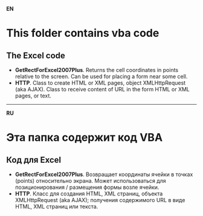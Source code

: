 **EN**

# This folder contains vba code

## The Excel code

+ **GetRectForExcel2007Plus**. Returns the cell coordinates in points relative to the screen. Can be used for placing a form near some cell.
+ **HTTP**. Class to create HTML or XML pages, object XMLHttpRequest (aka AJAX). Class to receive content of URL in the form HTML or XML pages, or text.

- - -
**RU**

# Эта папка содержит код VBA

## Код для Excel

+ **GetRectForExcel2007Plus**. Возвращает координаты ячейки в точках (points) относительно экрана. Может использоваться для позиционирования / размещения формы возле ячейки.
+ **HTTP**. Класс для создания HTML, XML страниц, объекта XMLHttpRequest (aka AJAX); получения содержимого URL в виде HTML, XML страниц или текста.
